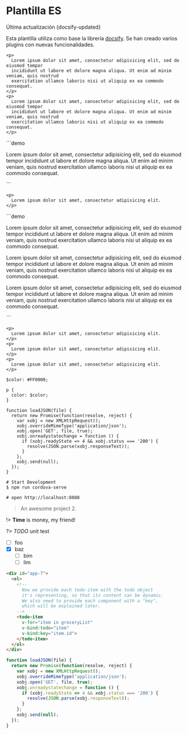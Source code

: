 # Plantilla ES
<div class="lastUpdated">Última actualización {docsify-updated}</div>


Esta plantilla utiliza como base la librería [docsify](https://docsify.js.org/).
Se han creado varios plugins con nuevas funcionalidades.

```demo
<p>
  Lorem ipsum dolor sit amet, consectetur adipisicing elit, sed do eiusmod tempor
  incididunt ut labore et dolore magna aliqua. Ut enim ad minim veniam, quis nostrud
  exercitation ullamco laboris nisi ut aliquip ex ea commodo consequat.
</p>
<p>
  Lorem ipsum dolor sit amet, consectetur adipisicing elit, sed do eiusmod tempor
  incididunt ut labore et dolore magna aliqua. Ut enim ad minim veniam, quis nostrud
  exercitation ullamco laboris nisi ut aliquip ex ea commodo consequat.
</p>
```


<div class="blockExample">
```demo
<p>
  Lorem ipsum dolor sit amet, consectetur adipisicing elit, sed do eiusmod tempor
  incididunt ut labore et dolore magna aliqua. Ut enim ad minim veniam, quis nostrud
  exercitation ullamco laboris nisi ut aliquip ex ea commodo consequat.
</p>
```

```[html]
<p>
  Lorem ipsum dolor sit amet, consectetur adipisicing elit.
</p>
```
</div>

<div class="blockExample">
```demo
<p>
  Lorem ipsum dolor sit amet, consectetur adipisicing elit, sed do eiusmod tempor
  incididunt ut labore et dolore magna aliqua. Ut enim ad minim veniam, quis nostrud
  exercitation ullamco laboris nisi ut aliquip ex ea commodo consequat.
</p>
<p>
  Lorem ipsum dolor sit amet, consectetur adipisicing elit, sed do eiusmod tempor
  incididunt ut labore et dolore magna aliqua. Ut enim ad minim veniam, quis nostrud
  exercitation ullamco laboris nisi ut aliquip ex ea commodo consequat.
</p>
<p>
  Lorem ipsum dolor sit amet, consectetur adipisicing elit, sed do eiusmod tempor
  incididunt ut labore et dolore magna aliqua. Ut enim ad minim veniam, quis nostrud
  exercitation ullamco laboris nisi ut aliquip ex ea commodo consequat.
</p>
```

```[html]
<p>
  Lorem ipsum dolor sit amet, consectetur adipisicing elit.
</p>
<p>
  Lorem ipsum dolor sit amet, consectetur adipisicing elit.
</p>
<p>
  Lorem ipsum dolor sit amet, consectetur adipisicing elit.
</p>
```

```[scss]
$color: #FF0000;

p {
  color: $color;
}
```

```[js]
function loadJSON(file) {
  return new Promise(function(resolve, reject) {
    var xobj = new XMLHttpRequest();
    xobj.overrideMimeType('application/json');
    xobj.open('GET', file, true);
    xobj.onreadystatechange = function () {
      if (xobj.readyState => 4 && xobj.status === '200') {
        resolve(JSON.parse(xobj.responseText));
      }
    };
    xobj.send(null);
  });
}
```

```[bash]
# Start Development
$ npm run cordova-serve

# open http://localhost:8080
```
</div>

> An awesome project 2.

!> **Time** is money, my friend!

?> _TODO_ unit test

- [ ] foo
- [x] baz
  - [ ] bim
  - [ ] lim

``` html
<div id="app-7">
  <ol>
    <!--
      Now we provide each todo-item with the todo object
      it's representing, so that its content can be dynamic.
      We also need to provide each component with a "key",
      which will be explained later.
    -->
    <todo-item
      v-for="item in groceryList"
      v-bind:todo="item"
      v-bind:key="item.id">
    </todo-item>
  </ol>
</div>
```

``` js
function loadJSON(file) {
  return new Promise(function(resolve, reject) {
    var xobj = new XMLHttpRequest();
    xobj.overrideMimeType('application/json');
    xobj.open('GET', file, true);
    xobj.onreadystatechange = function () {
      if (xobj.readyState => 4 && xobj.status === '200') {
        resolve(JSON.parse(xobj.responseText));
      }
    };
    xobj.send(null);
  });
}
```
